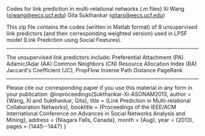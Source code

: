 Codes for link prediction in multi-relational networks (.m files)
Xi Wang (xiwang@eecs.ucf.edu)
Gita Sukthankar (gitars@eecs.ucf.edu)

This zip file contains the codes (written in Matlab format) of 8 unsupervised link predictors (and their corresponding weighted version) used in LPSF model (Link Prediction using Social Features).

**************************************************************************************************
The unsupervised link predictors include:
Preferential Attachment (PA)
Adamic/Adar (AA)
Common Neighbors (CN)
Resource Allocation Index (RA)
Jaccard's Coefficient (JC), 
PropFlow 
Inverse Path Distance
PageRank
*************************************************************************************************

Please cite our corresponding paper if you use this material in any form in your publication:
@inproceedings{Sukthankar-Xi-ASONAM2013,
  author = {Wang, Xi and Sukthankar, Gita},
  title = {Link Prediction in Multi-relational Collaboration Networks},
  booktitle = {Proceedings of the IEEE/ACM International Conference on Advances in Social Networks Analysis and Mining},
  address = {Niagara Falls, Canada},
  month = {Aug},
  year = {2013},
  pages = {1445--1447}
}
